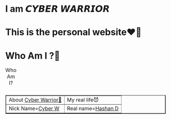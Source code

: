# I am 𝘾𝙔𝘽𝙀𝙍 𝙒𝘼𝙍𝙍𝙄𝙊𝙍

#  This is the personal website❤🤘

# Who Am I ?🤔

<table>
  <caption>Who Am I?</caption>
<table border="2">
<tr>
  <td>About <a href="https://github.com/Cyber01warriors">Cyber Warrior🤭</a></td>
  <td>My real life😈</td>
</tr>

<tr>
  <td>Nick Name=<a href="https://github.com/Cyber01warriors">Cyber W</a></td>
  <td>Real name=<a href="https://github.com/HashanDimuthu">Hashan D</a></td>
</tr>

</table>
